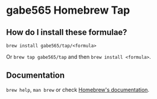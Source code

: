 # gabe565 Homebrew Tap

## How do I install these formulae?
`brew install gabe565/tap/<formula>`

Or `brew tap gabe565/tap` and then `brew install <formula>`.

## Documentation
`brew help`, `man brew` or check [Homebrew's documentation](https://docs.brew.sh).
